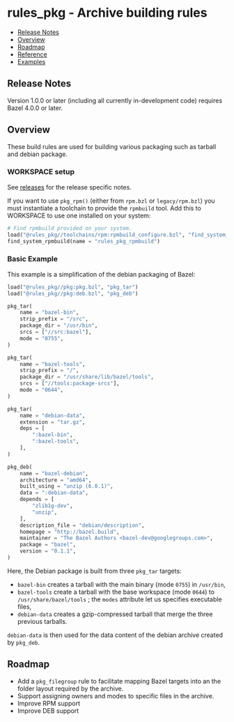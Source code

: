 # rules_pkg - Archive building rules

-   [Release Notes](#notes)
-   [Overview](#overview)
-   [Roadmap](#roadmap)
-   [Reference](docs/reference.md)
-   [Examples](/examples/readme.md)

<a name="notes"></a>
## Release Notes

Version 1.0.0 or later (including all currently in-development code) requires
Bazel 4.0.0 or later.

<a name="overview"></a>
## Overview

These build rules are used for building various packaging such as tarball
and debian package.

<a name="workspace-setup"></a>
### WORKSPACE setup

See [releases](https://github.com/bazelbuild/rules_pkg/releases) for the release
specific notes.

If you want to use `pkg_rpm()` (either from `rpm.bzl` or `legacy/rpm.bzl`)
you must instantiate a toolchain to provide the `rpmbuild` tool.  Add this to
WORKSPACE to use one installed on your system:

```python
# Find rpmbuild provided on your system.
load("@rules_pkg//toolchains/rpm:rpmbuild_configure.bzl", "find_system_rpmbuild")
find_system_rpmbuild(name = "rules_pkg_rpmbuild")
```

<a name="basic-example"></a>
### Basic Example

This example is a simplification of the debian packaging of Bazel:

```python
load("@rules_pkg//pkg:pkg.bzl", "pkg_tar")
load("@rules_pkg//pkg:deb.bzl", "pkg_deb")

pkg_tar(
    name = "bazel-bin",
    strip_prefix = "/src",
    package_dir = "/usr/bin",
    srcs = ["//src:bazel"],
    mode = "0755",
)

pkg_tar(
    name = "bazel-tools",
    strip_prefix = "/",
    package_dir = "/usr/share/lib/bazel/tools",
    srcs = ["//tools:package-srcs"],
    mode = "0644",
)

pkg_tar(
    name = "debian-data",
    extension = "tar.gz",
    deps = [
        ":bazel-bin",
        ":bazel-tools",
    ],
)

pkg_deb(
    name = "bazel-debian",
    architecture = "amd64",
    built_using = "unzip (6.0.1)",
    data = ":debian-data",
    depends = [
        "zlib1g-dev",
        "unzip",
    ],
    description_file = "debian/description",
    homepage = "http://bazel.build",
    maintainer = "The Bazel Authors <bazel-dev@googlegroups.com>",
    package = "bazel",
    version = "0.1.1",
)
```

Here, the Debian package is built from three `pkg_tar` targets:

 - `bazel-bin` creates a tarball with the main binary (mode `0755`) in
   `/usr/bin`,
 - `bazel-tools` create a tarball with the base workspace (mode `0644`) to
   `/usr/share/bazel/tools` ; the `modes` attribute let us specifies executable
   files,
 - `debian-data` creates a gzip-compressed tarball that merge the three previous
   tarballs.

`debian-data` is then used for the data content of the debian archive created by
`pkg_deb`.

<a name="roadmap"></a>
## Roadmap

 - Add a `pkg_filegroup` rule to facilitate mapping Bazel targets into an the
   folder layout required by the archive.
 - Support assigning owners and modes to specific files in the archive.
 - Improve RPM support
 - Improve DEB support
